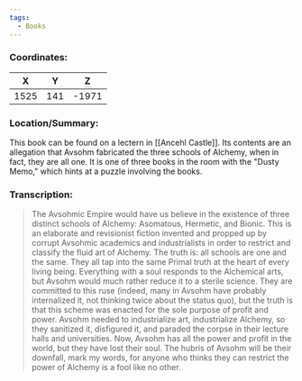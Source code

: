 ```yaml
---
tags:
  - Books
---
```


### Coordinates:
| **X** | **Y**| **Z** |
|:-----:|:----:|:-----:|
|1525  |141   |-1971  |

### Location/Summary:
This book can be found on a lectern in [[Ancehl Castle]]. Its contents are an allegation that Avsohm fabricated the three schools of Alchemy, when in fact, they are all one. It is one of three books in the room with the "Dusty Memo," which hints at a puzzle involving the books.

### Transcription:
> The Avsohmic Empire would have us believe in the existence of three distinct schools of Alchemy: Asomatous, Hermetic, and Bionic. This is an elaborate and revisionist fiction invented and propped up by corrupt Avsohmic academics and industrialists in order to restrict and classify the fluid art of Alchemy. The truth is: all schools are one and the same. They all tap into the same Primal truth at the heart of every living being. Everything with a soul responds to the Alchemical arts, but Avsohm would much rather reduce it to a sterile science. They are committed to this ruse (indeed, many in Avsohm have probably internalized it, not thinking twice about the status quo), but the truth is that this scheme was enacted for the sole purpose of profit and power. Avsohm needed to industrialize art, industrialize Alchemy, so they sanitized it, disfigured it, and paraded the corpse in their lecture halls and universities. Now, Avsohm has all the power and profit in the world, but they have lost their soul. The hubris of Avsohm will be their downfall, mark my words, for anyone who thinks they can restrict the power of Alchemy is a fool like no other.

